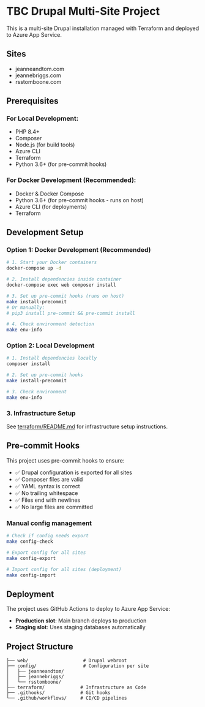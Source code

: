 # TBC Drupal Multi-Site Project

This is a multi-site Drupal installation managed with Terraform and deployed to Azure App Service.

## Sites
- jeanneandtom.com
- jeannebriggs.com  
- rsstomboone.com

## Prerequisites

### For Local Development:
- PHP 8.4+
- Composer
- Node.js (for build tools)
- Azure CLI
- Terraform
- Python 3.6+ (for pre-commit hooks)

### For Docker Development (Recommended):
- Docker & Docker Compose
- Python 3.6+ (for pre-commit hooks - runs on host)
- Azure CLI (for deployments)
- Terraform

## Development Setup

### Option 1: Docker Development (Recommended)

```bash
# 1. Start your Docker containers
docker-compose up -d

# 2. Install dependencies inside container
docker-compose exec web composer install

# 3. Set up pre-commit hooks (runs on host)
make install-precommit
# Or manually:
# pip3 install pre-commit && pre-commit install

# 4. Check environment detection
make env-info
```

### Option 2: Local Development

```bash
# 1. Install dependencies locally
composer install

# 2. Set up pre-commit hooks
make install-precommit

# 3. Check environment
make env-info
```

### 3. Infrastructure Setup
See [terraform/README.md](terraform/README.md) for infrastructure setup instructions.

## Pre-commit Hooks

This project uses pre-commit hooks to ensure:
- ✅ Drupal configuration is exported for all sites
- ✅ Composer files are valid
- ✅ YAML syntax is correct
- ✅ No trailing whitespace
- ✅ Files end with newlines
- ✅ No large files are committed

### Manual config management
```bash
# Check if config needs export
make config-check

# Export config for all sites
make config-export

# Import config for all sites (deployment)
make config-import
```

## Deployment

The project uses GitHub Actions to deploy to Azure App Service:
- **Production slot**: Main branch deploys to production
- **Staging slot**: Uses staging databases automatically

## Project Structure

```
├── web/                    # Drupal webroot
├── config/                 # Configuration per site
│   ├── jeanneandtom/      
│   ├── jeannebriggs/      
│   └── rsstomboone/       
├── terraform/             # Infrastructure as Code
├── .githooks/             # Git hooks
└── .github/workflows/     # CI/CD pipelines
```